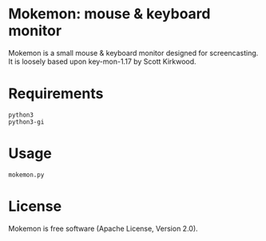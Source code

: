 
Mokemon: mouse & keyboard monitor
=================================

Mokemon is a small mouse & keyboard monitor designed for screencasting.
It is loosely based upon key-mon-1.17 by Scott Kirkwood.


Requirements
============

    python3
    python3-gi


Usage
=====

    mokemon.py


License
=======

Mokemon is free software (Apache License, Version 2.0).
